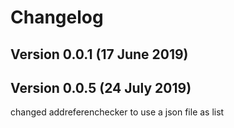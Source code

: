 Changelog
=========

Version 0.0.1 (17 June 2019)
-----------------------------

Version 0.0.5 (24 July 2019)
-----------------------------
changed addreferenchecker to use a json file as list